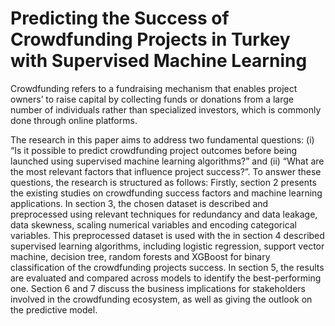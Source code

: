 # Predicting the Success of Crowdfunding Projects in Turkey with Supervised Machine Learning

Crowdfunding refers to a fundraising mechanism that enables project owners’ to raise capital by collecting funds or donations from a large number of individuals rather than specialized investors, which is commonly done through online platforms. 

The research in this paper aims to address two fundamental questions: (i) “Is it possible to predict crowdfunding project outcomes before being launched using supervised machine learning algorithms?” and (ii) “What are the most relevant factors that influence project success?”. To answer these questions, the research is structured as follows: Firstly, section 2 presents the existing studies on crowdfunding success factors and machine learning applications. In section 3, the chosen dataset is described and preprocessed using relevant techniques for redundancy and data leakage, data skewness, scaling numerical variables and encoding categorical variables. This preprocessed dataset is used with the in section 4 described supervised learning algorithms, including logistic regression, support vector machine, decision tree, random forests and XGBoost for binary classification of the crowdfunding projects success. In section 5, the results are evaluated and compared across models to identify the best-performing one. Section 6 and 7 discuss the business implications for stakeholders involved in the crowdfunding ecosystem, as well as giving the outlook on the predictive model.
